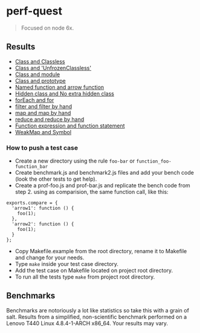 # perf-quest

> Focused on node 6x.

## Results

- [Class and Classless](class-classless/#readme)
- [Class and 'UnfrozenClassless'](class-unfrozenclassless/#readme)
- [Class and module](class-module/#readme)
- [Class and prototype](class-prototype/#readme)
- [Named function and arrow function](named_function-arrow_function/#readme)
- [Hidden class and No extra hidden class](hidden_class-no_extra_hidden_class/#readme)
- [forEach and for](foreach-for/#readme)
- [filter and filter by hand](filter-filter_by_hand/#readme)
- [map and map by hand](map-map_by_hand/#readme)
- [reduce and reduce by hand](reduce-reduce_by_hand/#readme)
- [Function expression and function statement](function_expression-function_statement/#readme)
- [WeakMap and Symbol](weakmap-symbol/#readme)

### How to push a test case

- Create a new directory using the rule `foo-bar` or `function_foo-function_bar`
- Create benchmark.js and benchmark2.js files and add your bench code (look the other tests to get help).
- Create a prof-foo.js and prof-bar.js and replicate the bench code from step 2.
using as comparision, the same function call, like this:

```
exports.compare = {
  'arrow1': function () {
    foo(1);
  },
  'arrow2': function () {
    foo(1);
  }
};
```

- Copy Makefile.example from the root directory, rename it to Makefile and change for your needs.
- Type `make` inside your test case directory.
- Add the test case on Makefile located on project root directory.
- To run all the tests type `make` from project root directory.

## Benchmarks

Benchmarks are notoriously a lot like statistics so take this with a grain of salt.
Results from a simplified, non-scientific benchmark performed on a 
Lenovo T440 Linux 4.8.4-1-ARCH x86_64. Your results may vary.